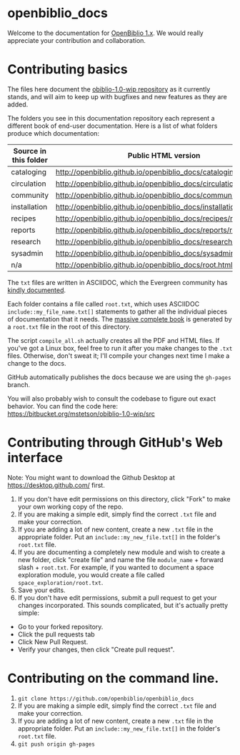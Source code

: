 # openbiblio_docs
Welcome to the documentation for [OpenBiblio 1.x](https://bitbucket.org/mstetson/obiblio-1.0-wip).  We would really appreciate your
contribution and collaboration.

# Contributing basics

The files here document the [obiblio-1.0-wip repository](https://bitbucket.org/mstetson/obiblio-1.0-wip/src) as it currently stands, and will aim to keep up with bugfixes and new features as they are added.

The folders you see in this documentation repository each represent a different book of end-user documentation.  Here is a list of what folders produce which documentation:

Source in this folder| Public HTML version|Public PDF version
------------ | -------------|-------------
cataloging|http://openbiblio.github.io/openbiblio_docs/cataloging/root.html|http://openbiblio.github.io/openbiblio_docs/cataloging/root.pdf
circulation|http://openbiblio.github.io/openbiblio_docs/circulation/root.html|http://openbiblio.github.io/openbiblio_docs/circulation/root.pdf
community|http://openbiblio.github.io/openbiblio_docs/community/root.html|http://openbiblio.github.io/openbiblio_docs/community/root.pdf
installation|http://openbiblio.github.io/openbiblio_docs/installation/root.html|http://openbiblio.github.io/openbiblio_docs/installation/root.pdf
recipes|http://openbiblio.github.io/openbiblio_docs/recipes/root.html|http://openbiblio.github.io/openbiblio_docs/recipes/root.pdf
reports|http://openbiblio.github.io/openbiblio_docs/reports/root.html|http://openbiblio.github.io/openbiblio_docs/reports/root.pdf
research|http://openbiblio.github.io/openbiblio_docs/research/root.html|http://openbiblio.github.io/openbiblio_docs/research/root.pdf
sysadmin|http://openbiblio.github.io/openbiblio_docs/sysadmin/root.html|http://openbiblio.github.io/openbiblio_docs/sysadmin/root.pdf
n/a|http://openbiblio.github.io/openbiblio_docs/root.html|http://openbiblio.github.io/openbiblio_docs/root.pdf

The `txt` files are written in ASCIIDOC, which the Evergreen community has [kindly documented](https://docs.google.com/document/u/1/pub?id=17KpO9tMYBObec3coijFAxFDjDCrOIfoVDMa3Q1k8_lE).

Each folder contains a file called `root.txt`, which uses ASCIIDOC `include::my_file_name.txt[]` statements to gather all the individual pieces of documentation that it needs.  The [massive complete book](http://openbiblio.github.io/openbiblio_docs/root.pdf) is generated by a `root.txt` file in the root of this directory.

The script `compile_all.sh` actually creates all the PDF and HTML files.  If you've got a Linux box, feel free to run it after you make changes to the `.txt` files.  Otherwise, don't sweat it; I'll compile your changes next time I make a change to the docs.

GitHub automatically publishes the docs because we are using the `gh-pages` branch.

You will also probably wish to consult the codebase to figure out exact behavior.  You can find the code here: https://bitbucket.org/mstetson/obiblio-1.0-wip/src

# Contributing through GitHub's Web interface
Note: You might want to download the Github Desktop at https://desktop.github.com/ first.

1. If you don't have edit permissions on this directory, click "Fork" to make your own working copy of the repo.
2. If you are making a simple edit, simply find the correct `.txt` file and make your correction.
3. If you are adding a lot of new content, create a new `.txt` file in the appropriate folder.  Put an `include::my_new_file.txt[]` in the folder's `root.txt` file.
4. If you are documenting a completely new module and wish to create a new folder, click "create file" and name the file `module_name` + forward slash + `root.txt`.  For example, if you wanted to document a space exploration module, you would create a file called `space_exploration/root.txt`.
4. Save your edits.
5. If you don't have edit permissions, submit a pull request to get your changes incorporated.  This sounds complicated, but it's
actually pretty simple:
  * Go to your forked repository.
  * Click the pull requests tab
  * Click New Pull Request.
  * Verify your changes, then click "Create pull request".

# Contributing on the command line.
1. `git clone https://github.com/openbiblio/openbiblio_docs`
2. If you are making a simple edit, simply find the correct `.txt` file and make your correction.
3. If you are adding a lot of new content, create a new `.txt` file in the appropriate folder.  Put an `include::my_new_file.txt[]` in the folder's `root.txt` file.
4. `git push origin gh-pages`
